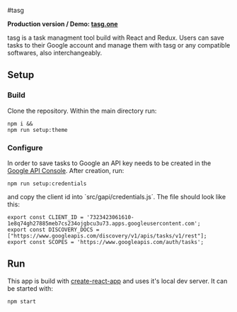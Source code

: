 #tasg

**Production version / Demo: [tasg.one](https://tasg.one)**

tasg is a task managment tool build with React and Redux. Users can save tasks to their Google account and manage them with tasg or any compatible softwares, also interchangeably.

## Setup

### Build
Clone the repository. Within the main directory run:

```
npm i &&
npm run setup:theme
```
### Configure

In order to save tasks to Google an API key needs to be created in the [Google API Console](https://console.developers.google.com/apis). After creation, run:

```
npm run setup:credentials
```

and copy the client id into `src/gapi/credentials.js´. The file should look like this:

```
export const CLIENT_ID = '7323423061610-1e8q74gh27885meb7cs234ojgbcu3u73.apps.googleusercontent.com';
export const DISCOVERY_DOCS = ["https://www.googleapis.com/discovery/v1/apis/tasks/v1/rest"];
export const SCOPES = 'https://www.googleapis.com/auth/tasks';
```

## Run

This app is build with [create-react-app](https://github.com/facebook/create-react-app) and uses it's local dev server. It can be started with:

```
npm start
```